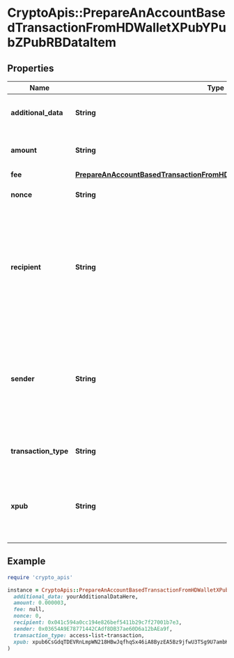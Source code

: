 # CryptoApis::PrepareAnAccountBasedTransactionFromHDWalletXPubYPubZPubRBDataItem

## Properties

| Name | Type | Description | Notes |
| ---- | ---- | ----------- | ----- |
| **additional_data** | **String** | Representation of the additional data. | [optional] |
| **amount** | **String** | Representation of the amount of the transaction |  |
| **fee** | [**PrepareAnAccountBasedTransactionFromHDWalletXPubYPubZPubRBDataItemFee**](PrepareAnAccountBasedTransactionFromHDWalletXPubYPubZPubRBDataItemFee.md) |  |  |
| **nonce** | **String** | Representation of the nonce value | [optional] |
| **recipient** | **String** | Represents a list of recipient addresses with the respective amounts. In account-based protocols like Ethereum there is only one address in this list. |  |
| **sender** | **String** | Represents a  sender address with the respective amount. In account-based protocols like Ethereum there is only one address in this list. |  |
| **transaction_type** | **String** | Representation of the transaction type | [optional] |
| **xpub** | **String** | Defines the account extended publicly known key which is used to derive all child public keys. |  |

## Example

```ruby
require 'crypto_apis'

instance = CryptoApis::PrepareAnAccountBasedTransactionFromHDWalletXPubYPubZPubRBDataItem.new(
  additional_data: yourAdditionalDataHere,
  amount: 0.000003,
  fee: null,
  nonce: 0,
  recipient: 0x041c594a0cc194e826bef5411b29c7f27001b7e3,
  sender: 0x03654A9E78771442CAdf8DB37ae60D6a12bAEa9f,
  transaction_type: access-list-transaction,
  xpub: xpub6CsGdqTDEVRnLmpWN218HBwJqfhqSx46iA8ByzEA5Bz9jfwU3TSg9U7ambKgJyykvCraHQ6sAFAddMGFdPzhXrRanKbHnnkbDTyRPyn5gRJ
)
```

